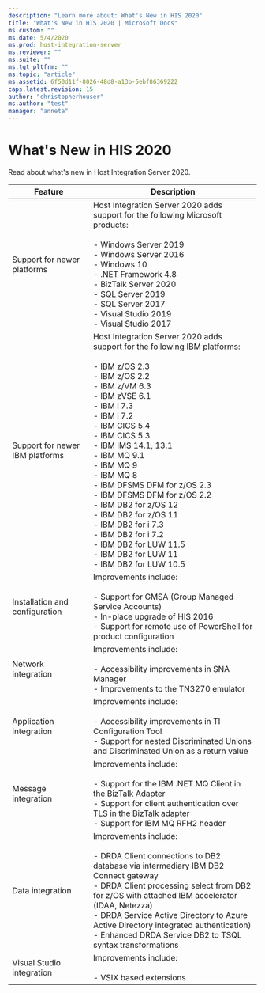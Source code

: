 ```yaml
---
description: "Learn more about: What's New in HIS 2020"
title: "What's New in HIS 2020 | Microsoft Docs"
ms.custom: ""
ms.date: 5/4/2020
ms.prod: host-integration-server
ms.reviewer: ""
ms.suite: ""
ms.tgt_pltfrm: ""
ms.topic: "article"
ms.assetid: 6f50d11f-8026-48d8-a13b-5ebf86369222
caps.latest.revision: 15
author: "christopherhouser"
ms.author: "test"
manager: "anneta"
---
```

# What's New in HIS 2020
Read about what's new in Host Integration Server 2020.  


|             Feature             |                                                                                                                                                                                                                                                                       Description                                                                                                                                                                                                                                                                        |
|---------------------------------|----------------------------------------------------------------------------------------------------------------------------------------------------------------------------------------------------------------------------------------------------------------------------------------------------------------------------------------------------------------------------------------------------------------------------------------------------------------------------------------------------------------------------------------------------------|
|   Support for newer platforms   |                                                                                                                                                       Host Integration Server 2020 adds support for the following Microsoft products:<br /><br />-   Windows Server 2019 <br />-   Windows Server 2016<br />-   Windows 10<br />-   .NET Framework 4.8<br />-   BizTalk Server 2020 <br />-   SQL Server 2019 <br />-   SQL Server 2017 <br />-   Visual Studio 2019  <br />-  Visual Studio 2017                                                                                                                                                      |
| Support for newer IBM platforms |                                       Host Integration Server 2020 adds support for the following IBM platforms:<br /><br /> -   IBM z/OS 2.3 <br />-   IBM z/OS 2.2<br />-   IBM z/VM 6.3<br />-   IBM zVSE  6.1<br />-   IBM i 7.3 <br />-   IBM i 7.2<br />-   IBM CICS 5.4 <br />-   IBM CICS 5.3<br />-   IBM IMS 14.1, 13.1<br />-   IBM MQ 9.1 <br />-   IBM MQ 9 <br />-   IBM MQ 8<br />-   IBM DFSMS DFM for z/OS 2.3 <br />-   IBM DFSMS DFM for z/OS 2.2<br />-   IBM DB2 for z/OS 12 <br />-   IBM DB2 for z/OS 11<br />-   IBM DB2 for i 7.3 <br />-   IBM DB2 for i 7.2<br />-   IBM DB2 for LUW 11.5 <br />-   IBM DB2 for LUW 11<br />-   IBM DB2 for LUW 10.5                                       |
| Installation and configuration  |                                                                                                                                                                              Improvements include:<br /><br /> -   Support for GMSA (Group Managed Service Accounts)<br />-   In-place upgrade of HIS 2016<br />-   Support for remote use of PowerShell for product configuration                                                                                                                                                                               |
|       Network integration       |                                                                                                                                                                                   Improvements include:<br /><br />-   Accessibility improvements in SNA Manager<br />-   Improvements to the TN3270 emulator                                                                                                                                                                                    |
|     Application integration     |                                                                                                                                                                                                                                                    Improvements include:<br /><br />-   Accessibility improvements in TI Configuration Tool<br />-   Support for nested Discriminated Unions and Discriminated Union as a return value                                                                                                                                                                                                                                                    |
|       Message integration       |                                                                                                                                       Improvements include:<br /><br />-   Support for the IBM .NET MQ Client in the BizTalk Adapter<br />-   Support for client authentication over TLS in the BizTalk adapter     <br />-   Support for IBM MQ RFH2 header                                                                                                                                   |
|        Data integration         | Improvements include:<br /><br />-   DRDA Client connections to DB2 database via intermediary IBM DB2 Connect gateway<br />-   DRDA Client processing select from DB2 for z/OS with attached IBM accelerator (IDAA, Netezza)<br />-   DRDA Service Active Directory to Azure Active Directory integrated authentication)<br />-   Enhanced DRDA Service DB2 to TSQL syntax transformations |
|       Visual Studio integration       |                                                                                                                                       Improvements include:<br /><br /> -   VSIX based extensions
